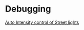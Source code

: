 # Debugging

[Auto Intensity control of Street lights](https://github.com/HHP007/Electronics-club-task1/blob/master/mini-task4/Auto%20Intensity%20Control%20of%20Street%20lights.md)
